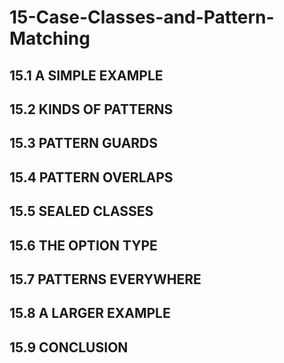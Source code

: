 # 15-Case-Classes-and-Pattern-Matching

## 15.1 A SIMPLE EXAMPLE

## 15.2 KINDS OF PATTERNS

## 15.3 PATTERN GUARDS

## 15.4 PATTERN OVERLAPS

## 15.5 SEALED CLASSES
## 15.6 THE OPTION TYPE
## 15.7 PATTERNS EVERYWHERE
## 15.8 A LARGER EXAMPLE
## 15.9 CONCLUSION




